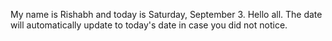 My name is Rishabh and today is Saturday, September 3. Hello all. The date will automatically update to today's date in case you did not notice.
